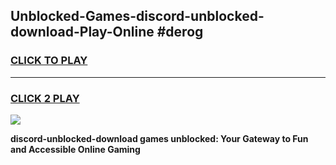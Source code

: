 
## Unblocked-Games-discord-unblocked-download-Play-Online #derog
<h3>
<a href="https://news.freeplayer.one?title=discord-unblocked-download&ref=3">CLICK TO PLAY</a></h3>
<hr>

<h3>
<a href="https://news.freeplayer.one?title=discord-unblocked-download&ref=3">CLICK 2 PLAY</a>
  
</h3>

<a href="https://news.freeplayer.one?title=discord-unblocked-download&ref=3"><img src="https://clearcache.store/games.png"></a>


**discord-unblocked-download games unblocked: Your Gateway to Fun and Accessible Online Gaming**
